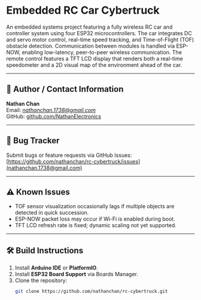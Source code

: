 # Embedded RC Car Cybertruck

An embedded systems project featuring a fully wireless RC car and controller system using four ESP32 microcontrollers. The car integrates DC and servo motor control, real-time speed tracking, and Time-of-Flight (TOF) obstacle detection. Communication between modules is handled via ESP-NOW, enabling low-latency, peer-to-peer wireless communication. The remote control features a TFT LCD display that renders both a real-time speedometer and a 2D visual map of the environment ahead of the car.

---

## 📌 Author / Contact Information

**Nathan Chan**  
Email: *nathanchan.1738@gmail.com*  
GitHub: [github.com/NathanElectronics](https://github.com/NathanElectronics)

---

## 🐞 Bug Tracker

Submit bugs or feature requests via GitHub Issues:  
[https://github.com/nathanchan/rc-cybertruck/issues](nathanchan.1738@gmail.com)

---

## ⚠️ Known Issues

- TOF sensor visualization occasionally lags if multiple objects are detected in quick succession.
- ESP-NOW packet loss may occur if Wi-Fi is enabled during boot.
- TFT LCD refresh rate is fixed; dynamic scaling not yet supported.

---

## 🛠️ Build Instructions

1. Install **Arduino IDE** or **PlatformIO**.
2. Install **ESP32 Board Support** via Boards Manager.
3. Clone the repository:
   ```bash
   git clone https://github.com/nathanchan/rc-cybertruck.git
